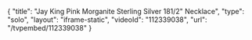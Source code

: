 {
    "title": "Jay King Pink Morganite Sterling Silver 181\/2\" Necklace",
    "type": "solo",
    "layout": "iframe-static",
    "videoId": "112339038",
    "url": "\/tvpembed\/112339038"
}